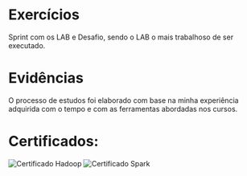 # Exercícios

Sprint com os LAB e Desafio, sendo o LAB o mais trabalhoso de ser executado.


# Evidências

O processo de estudos foi elaborado com base na minha experiência adquirida com o tempo e com as ferramentas abordadas nos cursos.

# Certificados:
![Certificado Hadoop](certificados/Conclusão%20hadoop.png)
![Certificado Spark](certificados/Conclusão%20Pyspark.png)